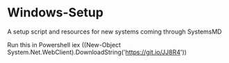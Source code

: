 # Windows-Setup
A setup script and resources for new systems coming through SystemsMD

Run this in Powershell
<addr> iex ((New-Object System.Net.WebClient).DownloadString('https://git.io/JJ8R4')) <addr>
